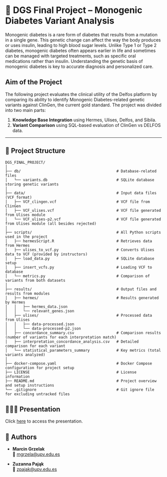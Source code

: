 # 🧬 DGS Final Project – Monogenic Diabetes Variant Analysis

Monogenic diabetes is a rare form of diabetes that results from a mutation in a single gene. This genetic change can affect the way the body produces or uses insulin, leading to high blood sugar levels. Unlike Type 1 or Type 2 diabetes, monogenic diabetes often appears earlier in life and sometimes can be managed with targeted treatments, such as specific oral medications rather than insulin. Understanding the genetic basis of monogenic diabetes is key to accurate diagnosis and personalized care.

## Aim of the Project
The following project evaluates the clinical utility of the Delfos platform by comparing its ability to identify Monogenic Diabetes-related genetic variants against ClinGen, the current gold standard.
The project was divided into two main parts:

1. **Knowledge Base Integration** using Hermes, Ulises, Delfos, and Sibila.
2. **Variant Comparison** using SQL-based evaluation of ClinGen vs DELFOS data.

---

## 📁 Project Structure

```
DGS_FINAL_PROJECT/
│
├── db/                                           # Database-related files
│   └── variants.db                               # SQLite database storing genetic variants
│
├── data/                                         # Input data files (VCF format)
│   ├── VCF_clingen.vcf                           # VCF file from ClinGen
│   ├── VCF_ulises.vcf                            # VCF file generated from Ulises module
│   └── VCF_ulises-p2.vcf                         # VCF file generated from Ulises module (all besides rejected)
│
├── scripts/                                      # All Python scripts used in the project
│   ├── hermesScript.R                            # Retrieves data from Hermes
│   ├── ulises_to_vcf.py                          # Converts Ulises data to VCF (provided by instructors)
│   ├── load_data.py                              # SQLite database setup
│   ├── insert_vcfs.py                            # Loading VCF to database
│   └── metrics.py                                # Comparison of variants from both datasets
│
├── results/                                      # Output files and results from modules
│   ├── hermes/                                   # Results generated by Hermes
│   │   ├── hermes_data.json
│   │   └── relevant_genes.json
│   ├── ulises/                                   # Processed data from Ulises
│   │   ├── data-processed.json
│   │   └── data-processed-p2.json
│   ├── concordance_summary.csv                   # Comparison results (number of variants for each interpretation match)
│   ├── interpretation_concordance_analysis.csv   # Detailed comparison for each variant
│   └── statistical_parameters_summary            # Key metrics (total variants analyzed)
│
├── docker-compose.yaml                           # Docker Compose configuration for project setup
├── LICENSE                                       # License information
├── README.md                                     # Project overview and setup instructions
└── .gitignore                                    # Git ignore file for excluding untracked files
```

## 👨🏻‍🏫 Presentation
Click [here](https://www.canva.com/design/DAGjSsQyAbA/1Lu7jkZztlKkHk9UyDtXvA/edit?utm_content=DAGjSsQyAbA&utm_campaign=designshare&utm_medium=link2&utm_source=sharebutton) to access the presentation.


## 👥 Authors

- **Marcin Grzelak**  
  📧 [mgrzela@upv.edu.es](mailto:mgrzela@upv.edu.es)

- **Zuzanna Pająk**  
  📧 [zpajak@upv.edu.es](mailto:zpajak@upv.edu.es)
